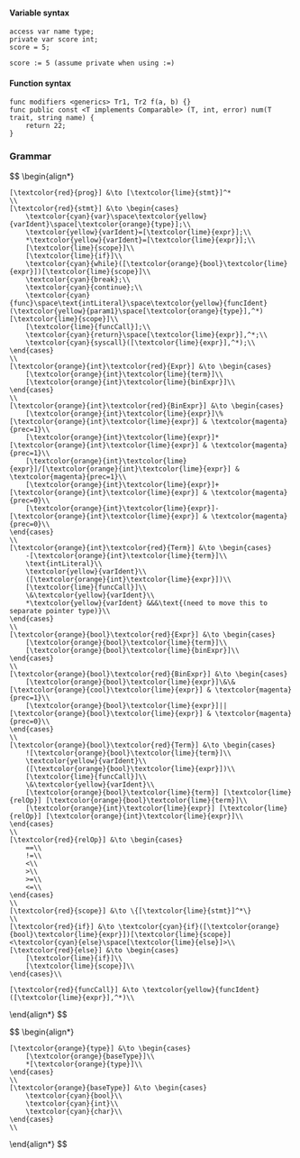 #### Variable syntax
```
access var name type;
private var score int;
score = 5;

score := 5 (assume private when using :=)
```

#### Function syntax
```
func modifiers <generics> Tr1, Tr2 f(a, b) {}
func public const <T implements Comparable> (T, int, error) num(T trait, string name) {
	return 22;
}
```
### Grammar

$$
\begin{align*}
	
	[\textcolor{red}{prog}] &\to [\textcolor{lime}{stmt}]^*
	\\
	[\textcolor{red}{stmt}] &\to \begin{cases}
		\textcolor{cyan}{var}\space\textcolor{yellow}{varIdent}\space[\textcolor{orange}{type}];\\
		\textcolor{yellow}{varIdent}=[\textcolor{lime}{expr}];\\
		*\textcolor{yellow}{varIdent}=[\textcolor{lime}{expr}];\\
		[\textcolor{lime}{scope}]\\
		[\textcolor{lime}{if}]\\
		\textcolor{cyan}{while}([\textcolor{orange}{bool}\textcolor{lime}{expr}])[\textcolor{lime}{scope}]\\
		\textcolor{cyan}{break};\\
		\textcolor{cyan}{continue};\\
		\textcolor{cyan}{func}\space\text{intLiteral}\space\textcolor{yellow}{funcIdent}(\textcolor{yellow}{param1}\space[\textcolor{orange}{type}],^*)[\textcolor{lime}{scope}]\\
		[\textcolor{lime}{funcCall}];\\		
		\textcolor{cyan}{return}\space[\textcolor{lime}{expr}],^*;\\
		\textcolor{cyan}{syscall}([\textcolor{lime}{expr}],^*);\\
	\end{cases}
	\\
	[\textcolor{orange}{int}\textcolor{red}{Expr}] &\to \begin{cases}
		[\textcolor{orange}{int}\textcolor{lime}{term}]\\
		[\textcolor{orange}{int}\textcolor{lime}{binExpr}]\\
	\end{cases}
	\\
	[\textcolor{orange}{int}\textcolor{red}{BinExpr}] &\to \begin{cases}
		[\textcolor{orange}{int}\textcolor{lime}{expr}]\%[\textcolor{orange}{int}\textcolor{lime}{expr}] & \textcolor{magenta}{prec=1}\\
		[\textcolor{orange}{int}\textcolor{lime}{expr}]*[\textcolor{orange}{int}\textcolor{lime}{expr}] & \textcolor{magenta}{prec=1}\\
		[\textcolor{orange}{int}\textcolor{lime}{expr}]/[\textcolor{orange}{int}\textcolor{lime}{expr}] & \textcolor{magenta}{prec=1}\\
		[\textcolor{orange}{int}\textcolor{lime}{expr}]+[\textcolor{orange}{int}\textcolor{lime}{expr}] & \textcolor{magenta}{prec=0}\\
		[\textcolor{orange}{int}\textcolor{lime}{expr}]-[\textcolor{orange}{int}\textcolor{lime}{expr}] & \textcolor{magenta}{prec=0}\\
	\end{cases}
	\\
	[\textcolor{orange}{int}\textcolor{red}{Term}] &\to \begin{cases}
		-[\textcolor{orange}{int}\textcolor{lime}{term}]\\
		\text{intLiteral}\\
		\textcolor{yellow}{varIdent}\\
		([\textcolor{orange}{int}\textcolor{lime}{expr}])\\
		[\textcolor{lime}{funcCall}]\\
		\&\textcolor{yellow}{varIdent}\\
		*\textcolor{yellow}{varIdent} &&&\text{(need to move this to separate pointer type)}\\ 
	\end{cases}
	\\
	[\textcolor{orange}{bool}\textcolor{red}{Expr}] &\to \begin{cases}
		[\textcolor{orange}{bool}\textcolor{lime}{term}]\\
		[\textcolor{orange}{bool}\textcolor{lime}{binExpr}]\\
	\end{cases}
	\\
	[\textcolor{orange}{bool}\textcolor{red}{BinExpr}] &\to \begin{cases}
		[\textcolor{orange}{bool}\textcolor{lime}{expr}]\&\&[\textcolor{orange}{cool}\textcolor{lime}{expr}] & \textcolor{magenta}{prec=1}\\
		[\textcolor{orange}{bool}\textcolor{lime}{expr}]||[\textcolor{orange}{bool}\textcolor{lime}{expr}] & \textcolor{magenta}{prec=0}\\
	\end{cases}
	\\
	[\textcolor{orange}{bool}\textcolor{red}{Term}] &\to \begin{cases}
		![\textcolor{orange}{bool}\textcolor{lime}{term}]\\
		\textcolor{yellow}{varIdent}\\
		([\textcolor{orange}{bool}\textcolor{lime}{expr}])\\
		[\textcolor{lime}{funcCall}]\\
		\&\textcolor{yellow}{varIdent}\\
		[\textcolor{orange}{bool}\textcolor{lime}{term}] [\textcolor{lime}{relOp}] [\textcolor{orange}{bool}\textcolor{lime}{term}]\\
		[\textcolor{orange}{int}\textcolor{lime}{expr}] [\textcolor{lime}{relOp}] [\textcolor{orange}{int}\textcolor{lime}{expr}]\\
	\end{cases}
	\\
	[\textcolor{red}{relOp}] &\to \begin{cases}
		==\\
		!=\\
		<\\
		>\\
		>=\\
		<=\\
	\end{cases}
	\\
	[\textcolor{red}{scope}] &\to \{[\textcolor{lime}{stmt}]^*\}
	\\
	[\textcolor{red}{if}] &\to \textcolor{cyan}{if}([\textcolor{orange}{bool}\textcolor{lime}{expr}])[\textcolor{lime}{scope}]<\textcolor{cyan}{else}\space[\textcolor{lime}{else}]>\\
	[\textcolor{red}{else}] &\to \begin{cases}
		[\textcolor{lime}{if}]\\
		[\textcolor{lime}{scope}]\\
	\end{cases}\\

	[\textcolor{red}{funcCall}] &\to \textcolor{yellow}{funcIdent}([\textcolor{lime}{expr}],^*)\\

\end{align*}
$$

$$
\begin{align*}

	[\textcolor{orange}{type}] &\to \begin{cases}
		[\textcolor{orange}{baseType}]\\
		*[\textcolor{orange}{type}]\\
	\end{cases}
	\\
	[\textcolor{orange}{baseType}] &\to \begin{cases}
		\textcolor{cyan}{bool}\\
		\textcolor{cyan}{int}\\
		\textcolor{cyan}{char}\\
	\end{cases}
	\\

\end{align*}
$$

